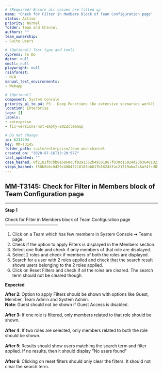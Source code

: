 ```yaml
---
# (Required) Ensure all values are filled up
name: "Check for Filter in Members block of Team Configuration page"
status: Active
priority: Normal
folder: Team and Channel
authors: ""
team_ownership: 
- Suite Users

# (Optional) Test type and tools
cypress: To Do
detox: null
mmctl: null
playwright: null
rainforest: 
- N/A
manual_test_environments: 
- Webapp

# (Optional)
component: System Console
priority_p1_to_p4: P3 - Deep Functions (Do extensive scenarios work?)
location: Enterprise
tags: []
labels: 
- enterprise
- fix-versions-not-empty-2022cleanup

# Do not change
id: 6231294
key: MM-T3145
folder_path: suite/enterprise/team-and-channel
created_on: "2020-07-16T13:20:57Z"
last_updated: ""
case_hashed: 0f2182fbcbb8e5860c5f9291362b49501987f830c15024d23b36481021989f27c04f2481215726deec5ed4b7b5188198
steps_hashed: f58b8bbc0429c40845218183ab817b16248fac21319aba246af4fcd831a7e00bb256715300cf71b25734b5b2f040e9d0
---
```


## MM-T3145: Check for Filter in Members block of Team Configuration page

---

**Step 1**

Check for Filter in Members block of Team Configuration page\
–––––––––––––––––––––––––

1. Click on a Team which has few members in System Console ➜ Teams page.
2. Check if the option to apply Filters is displayed in the Members section.
3. Select one Role and check if only members of that role are displayed.
4. Select 2 roles and check if members of both the roles are displayed.
5. Search for a user with 2 roles applied and check that the search result shows users belonging to the 2 roles applied.
6. Click on Reset Filters and check if all the roles are cleared. The search term should not be cleared though.

**Expected**

**After 2**: Option to apply Filters should be shown with options like Guest, Member, Team Admin and System Admin.\
**Note**: Guest should not be shown if Guest Access is disabled.\
\
**After 3:** If one role is filtered, only members related to that role should be shown.\
\
**After 4**: If two roles are selected, only members related to both the role should be shown.\
\
**After 5**: Results should show users matching the search term and filter applied. If no results, then it should display "No users found"\
\
**After 6**: Clicking on reset filters should only clear the filters. It should not clear the search term.
